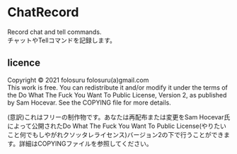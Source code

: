 # ChatRecord

Record chat and tell commands.  
チャットやTellコマンドを記録します。

## licence
Copyright © 2021 folosuru folosuru(a)gmail.com  
This work is free. You can redistribute it and/or modify it under the
terms of the Do What The Fuck You Want To Public License, Version 2,
as published by Sam Hocevar. See the COPYING file for more details.

(意訳)これはフリーの制作物です。あなたは再配布または変更をSam Hocevar氏によって公開されたDo What The Fuck You Want To Public License(やりたいこと何でもしやがれクソッタレライセンス)バージョン2の下で行うことができます。詳細はCOPYINGファイルを参照してください。
